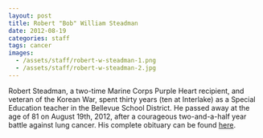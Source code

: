 ```yaml
---
layout: post
title: Robert "Bob" William Steadman
date: 2012-08-19
categories: staff
tags: cancer
images:
  - /assets/staff/robert-w-steadman-1.png
  - /assets/staff/robert-w-steadman-2.jpg
---
```

Robert Steadman, a two-time Marine Corps Purple Heart recipient, and veteran of the Korean War, spent thirty years (ten at Interlake) as a Special Education teacher in the Bellevue School District. He passed away at the age of 81 on August 19th, 2012, after a courageous two-and-a-half year battle against lung cancer. His complete obituary can be found [here](https://tinyurl.com/yb4x7h5b).
